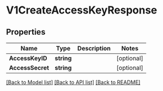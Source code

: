 # V1CreateAccessKeyResponse

## Properties

Name | Type | Description | Notes
------------ | ------------- | ------------- | -------------
**AccessKeyID** | **string** |  | [optional] 
**AccessSecret** | **string** |  | [optional] 

[[Back to Model list]](../README.md#documentation-for-models) [[Back to API list]](../README.md#documentation-for-api-endpoints) [[Back to README]](../README.md)


